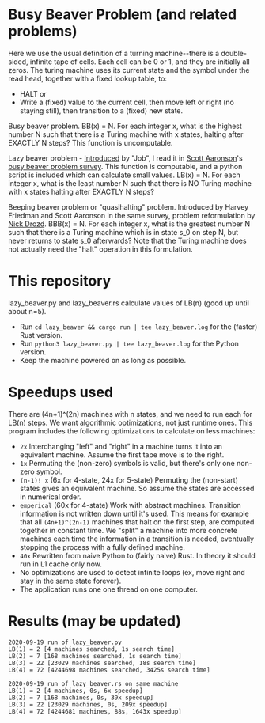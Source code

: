 # Busy Beaver Problem (and related problems)
Here we use the usual definition of a turning machine--there is a double-sided, infinite tape of cells. Each cell can be 0 or 1, and they are initially all zeros. The turing machine uses its current state and the symbol under the read head, together with a fixed lookup table, to:
- HALT or
- Write a (fixed) value to the current cell, then move left or right (no staying still), then transition to a (fixed) new state.

Busy beaver problem. BB(x) = N. For each integer x, what is the highest number N such that there is a Turing machine with x states, halting after EXACTLY N steps? This function is uncomputable.

Lazy beaver problem - [Introduced](https://www.scottaaronson.com/blog/?p=4916#comment-1850265) by "Job", I read it in [Scott Aaronson](https://www.scottaaronson.com/blog/?p=4916)'s [busy beaver problem survey](https://www.scottaaronson.com/papers/bb.pdf). This function is computable, and a python script is included which can calculate small values.
LB(x) = N. For each integer x, what is the least number N such that there is NO Turing machine with x states halting after EXACTLY N steps?

Beeping beaver problem or "quasihalting" problem. Introduced by Harvey Friedman and Scott Aaronson in the same survey, problem reformulation by [Nick Drozd](https://nickdrozd.github.io/2020/08/13/beeping-busy-beavers.html).
BBB(x) = N. For each integer x, what is the greatest number N such that there is a Turing machine which is in state s_0 on step N, but never returns to state s_0 afterwards? Note that the Turing machine does not actually need the "halt" operation in this formulation.

# This repository

lazy_beaver.py and lazy_beaver.rs calculate values of LB(n) (good up until about n=5). 

- Run `cd lazy_beaver && cargo run | tee lazy_beaver.log` for the (faster) Rust version.
- Run `python3 lazy_beaver.py | tee lazy_beaver.log` for the Python version.
- Keep the machine powered on as long as possible.

# Speedups used

There are (4n+1)^(2n) machines with n states, and we need to run each for LB(n) steps. We want algorithmic optimizations, not just runtime ones. This program includes the following optimizations to calculate on less machines:
- `2x` Interchanging "left" and "right" in a machine turns it into an equivalent machine. Assume the first tape move is to the right.
- `1x` Permuting the (non-zero) symbols is valid, but there's only one non-zero symbol.
- `(n-1)! x` (6x for 4-state, 24x for 5-state) Permuting the (non-start) states gives an equivalent machine. So assume the states are accessed in numerical order.
- `emperical` (60x for 4-state) Work with abstract machines. Transition information is not written down until it's used. This means for example that all `(4n+1)^(2n-1)` machines that halt on the first step, are computed together in constant time. We "split" a machine into more concrete machines each time the information in a transition is needed, eventually stopping the process with a fully defined machine.
- `40x` Rewritten from naive Python to (fairly naive) Rust. In theory it should run in L1 cache only now.
- No optimizations are used to detect infinite loops (ex, move right and stay in the same state forever).
- The application runs one one thread on one computer.

# Results (may be updated)

```
2020-09-19 run of lazy_beaver.py
LB(1) = 2 [4 machines searched, 1s search time]
LB(2) = 7 [168 machines searched, 1s search time]
LB(3) = 22 [23029 machines searched, 18s search time]
LB(4) = 72 [4244698 machines searched, 3425s search time]
```

```
2020-09-19 run of lazy_beaver.rs on same machine
LB(1) = 2 [4 machines, 0s, 6x speedup]
LB(2) = 7 [168 machines, 0s, 39x speedup]
LB(3) = 22 [23029 machines, 0s, 209x speedup]
LB(4) = 72 [4244681 machines, 88s, 1643x speedup]
```
